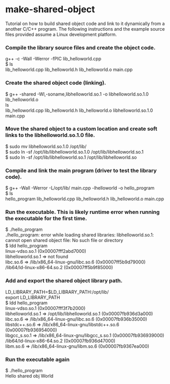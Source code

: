 # make-shared-object

Tutorial on how to build shared object code and link to it dynamically from a another C/C++ program. The following instructions and the example source files provided assume a Linux development platform.  

### Compile the library source files and create the object code.
g++ -c -Wall -Werror -fPIC lib_helloworld.cpp  
$ ls  
lib_helloworld.cpp  lib_helloworld.h  lib_helloworld.o  main.cpp  

### Create the shared object code (linking).
$ g++ -shared -Wl,-soname,libhelloworld.so.1 -o libhelloworld.so.1.0 lib_helloworld.o  
ls  
lib_helloworld.cpp  lib_helloworld.h  lib_helloworld.o  libhelloworld.so.1.0  main.cpp  

### Move the shared object to a custom location and create soft links to the libhelloworld.so.1.0 file.  
$ sudo mv libhelloworld.so.1.0 /opt/lib/  
$ sudo ln -sf /opt/lib/libhelloworld.so.1.0 /opt/lib/libhelloworld.so.1  
$ sudo ln -sf /opt/lib/libhelloworld.so.1 /opt/lib/libhelloworld.so  

### Compile and link the main program (driver to test the library code).  
$ g++ -Wall -Werror -L/opt/lib/ main.cpp -lhelloworld -o hello_program  
$ ls  
hello_program  lib_helloworld.cpp  lib_helloworld.h  lib_helloworld.o  main.cpp  

### Run the executable. This is likely runtime error when running the executable for the first time.  
$ ./hello_program  
./hello_program: error while loading shared libraries: libhelloworld.so.1: cannot open shared object file: No such file or directory  
$ ldd hello_program  
  linux-vdso.so.1 (0x00007fff2abd7000)  
  libhelloworld.so.1 => not found  
  libc.so.6 => /lib/x86_64-linux-gnu/libc.so.6 (0x00007ff5b9d79000)  
  /lib64/ld-linux-x86-64.so.2 (0x00007ff5b9f85000)  

### Add and export the shared object library path.  
LD_LIBRARY_PATH=$LD_LIBRARY_PATH:/opt/lib/  
export LD_LIBRARY_PATH  
$ ldd hello_program  
  linux-vdso.so.1 (0x00007fff3f7b2000)  
	libhelloworld.so.1 => /opt/lib/libhelloworld.so.1 (0x00007fb936d3a000)  
	libc.so.6 => /lib/x86_64-linux-gnu/libc.so.6 (0x00007fb936b35000)  
	libstdc++.so.6 => /lib/x86_64-linux-gnu/libstdc++.so.6 (0x00007fb936954000)  
	libgcc_s.so.1 => /lib/x86_64-linux-gnu/libgcc_s.so.1 (0x00007fb936939000)  
	/lib64/ld-linux-x86-64.so.2 (0x00007fb936d47000)  
	libm.so.6 => /lib/x86_64-linux-gnu/libm.so.6 (0x00007fb9367ea000)  

### Run the executable again  
$ ./hello_program  
Hello shared obj World  

